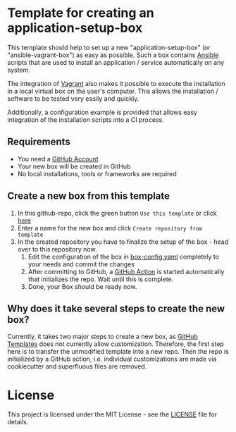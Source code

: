 # Template for creating an application-setup-box

This template should help to set up a new "application-setup-box" (or "ansible-vagrant-box") as easy as possible. Such a box contains [Ansible](https://www.ansible.com/) scripts that are used to install an application / service automatically on any system. 

The integration of [Vagrant](https://www.vagrantup.com/) also makes it possible to execute the installation in a local virtual box on the user's computer. This allows the installation / software to be tested very easily and quickly.

Additionally, a configuration example is provided that allows easy integration of the installation scripts into a CI process.

## Requirements

* You need a [GitHub Account](https://github.com/join)
* Your new box will be created in GitHub
* No local installations, tools or frameworks are required

## Create a new box from this template

1. In this github-repo, click the green button `Use this template` or click [here](../../generate)
1. Enter a name for the new box and click `Create repository from template`
1. In the created repository you have to finalize the setup of the box - head over to this repository now.
    1. Edit the configuration of the box in [box-config.yaml](box-config.yaml) completely to your needs and commit the changes
    1. After committing to GitHub, a [GitHub Action](../../actions) is started automatically that initializes the repo. Wait until this is complete.
    1. Done, your Box should be ready now.

## Why does it take several steps to create the new box?

Currently, it takes two major steps to create a new box, as [GitHub Templates](https://docs.github.com/en/repositories/creating-and-managing-repositories/creating-a-template-repository) does not currently allow customization. Therefore, the first step here is to transfer the unmodified template into a new repo. Then the repo is initialized by a GitHub action, i.e. individual customizations are made via cookiecutter and superfluous files are removed.

# License

This project is licensed under the MIT License - see the [LICENSE](LICENSE) file for details.